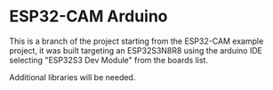 # ESP32-CAM Arduino
This is a branch of the project starting from the ESP32-CAM example project, it was built targeting an ESP32S3N8R8 using the arduino IDE selecting "ESP32S3 Dev Module" from the boards list.

Additional libraries will be needed.